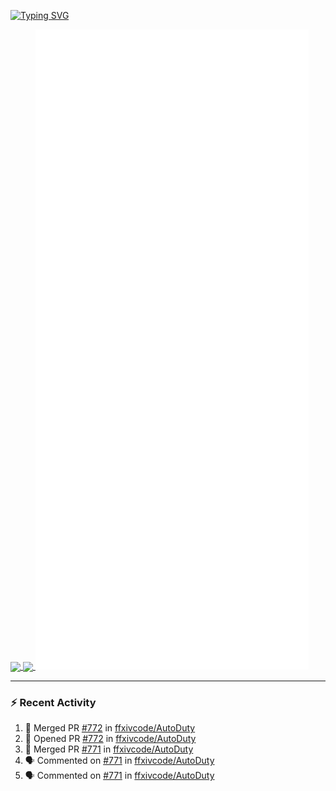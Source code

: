 [![Typing SVG](https://readme-typing-svg.demolab.com?font=Fira+Code&duration=1000&pause=1000&multiline=true&repeat=false&width=435&lines=Simon+Latusek+%7C+Gameplay+Engineer)](https://git.io/typing-svg)

<a href="https://github.com/anuraghazra/github-readme-stats">
  <img height=200 align="center" src="https://github-readme-stats.vercel.app/api?username=erdelf&theme=radical" />
</a>
<a href="https://github.com/anuraghazra/convoychat">
  <img height=200 align="center" src="https://streak-stats.demolab.com?user=erdelf&theme=radical&mode=weekly" />
</a>

<picture>
  <img src="/github-metrics.svg" alt="Metrics">
</picture>

---

### :zap: Recent Activity
<!--START_SECTION:activity-->
1. 🎉 Merged PR [#772](https://github.com/ffxivcode/AutoDuty/pull/772) in [ffxivcode/AutoDuty](https://github.com/ffxivcode/AutoDuty)
2. 💪 Opened PR [#772](https://github.com/ffxivcode/AutoDuty/pull/772) in [ffxivcode/AutoDuty](https://github.com/ffxivcode/AutoDuty)
3. 🎉 Merged PR [#771](https://github.com/ffxivcode/AutoDuty/pull/771) in [ffxivcode/AutoDuty](https://github.com/ffxivcode/AutoDuty)
4. 🗣 Commented on [#771](https://github.com/ffxivcode/AutoDuty/pull/771#issuecomment-2614528416) in [ffxivcode/AutoDuty](https://github.com/ffxivcode/AutoDuty)
5. 🗣 Commented on [#771](https://github.com/ffxivcode/AutoDuty/pull/771#issuecomment-2614476159) in [ffxivcode/AutoDuty](https://github.com/ffxivcode/AutoDuty)
<!--END_SECTION:activity-->

<!--
**erdelf/erdelf** is a ✨ _special_ ✨ repository because its `README.md` (this file) appears on your GitHub profile.

Here are some ideas to get you started:

- 🔭 I’m currently working on ...
- 🌱 I’m currently learning ...
- 👯 I’m looking to collaborate on ...
- 🤔 I’m looking for help with ...
- 💬 Ask me about ...
- 📫 How to reach me: ...
- 😄 Pronouns: ...
- ⚡ Fun fact: ...
-->

